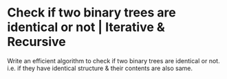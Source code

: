 # Check if two binary trees are identical or not | Iterative & Recursive

Write an efficient algorithm to check if two binary trees are identical or not. i.e. if they have identical structure & their contents are also same.